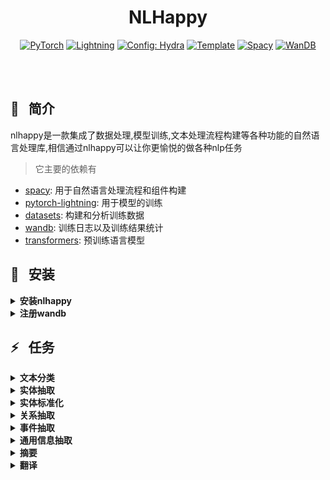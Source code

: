 
<div align='center'>

# NLHappy
<a href="https://pytorch.org/get-started/locally/"><img alt="PyTorch" src="https://img.shields.io/badge/PyTorch-ee4c2c?logo=pytorch&logoColor=white"></a>
<a href="https://pytorchlightning.ai/"><img alt="Lightning" src="https://img.shields.io/badge/-Lightning-792ee5?logo=pytorchlightning&logoColor=white"></a>
<a href="https://hydra.cc/"><img alt="Config: Hydra" src="https://img.shields.io/badge/Config-Hydra-89b8cd"></a>
<a href="https://github.com/ashleve/lightning-hydra-template"><img alt="Template" src="https://img.shields.io/badge/-Lightning--Hydra--Template-017F2F?style=flat&logo=github&labelColor=gray"></a>
<a href="https://spacy.io/"><img alt="Spacy" src="https://img.shields.io/badge/component-%20Spacy-blue"></a>
<a href="https://wandb.ai/"><img alt="WanDB" src="https://img.shields.io/badge/Log-WanDB-brightgreen"></a>
</div>
<br><br>

## 📌&nbsp;&nbsp; 简介

nlhappy是一款集成了数据处理,模型训练,文本处理流程构建等各种功能的自然语言处理库,相信通过nlhappy可以让你更愉悦的做各种nlp任务
> 它主要的依赖有
- [spacy](https://spacy.io/usage): 用于自然语言处理流程和组件构建
- [pytorch-lightning](https://pytorch-lightning.readthedocs.io/en/latest/): 用于模型的训练
- [datasets](https://huggingface.co/docs/datasets/index): 构建和分析训练数据
- [wandb](https://wandb.ai/): 训练日志以及训练结果统计
- [transformers](https://huggingface.co/docs/transformers/index): 预训练语言模型


## 🚀&nbsp;&nbsp; 安装
<details>
<summary><b>安装nlhappy</b></summary>

> 推荐先去[pytorch官网](https://pytorch.org/get-started/locally/)安装pytorch和对应cuda
```bash
# pip 安装
pip install -upgrade pip
pip install -upgrade nlhappy

# 通过poetry打包然后安装
# 首先将文件下载到本地
# 通过pipx 安装poetry
pip install -U pipx
pipx install poetry
pipx ensurepath 
# 需要重新打开命令行
poetry build
# 安装包 在dist文件夹
```
</details>

<details>
<summary><b>注册wandb</b></summary>

> wandb(用于可视化训练日志)
- 注册: https://wandb.ai/
- 获取认证: https://wandb.ai/authorize
- 登陆:
```bash
wandb login
```
模型训练开始后去[官网](https://wandb.ai/)查看训练实况
</details>




## ⚡&nbsp;&nbsp; 任务

<details>
<summary><b>文本分类</b></summary>

> 数据处理
```python
from nlhappy.utils.make_doc import Doc, DocBin
from nlhappy.utils.make_dataset import train_val_split
from nlhappy.utils.convert_doc import convert_docs_to_tc_dataset
import nlhappy
# 构建corpus
# 将数据处理为统一的Doc对象,它存储着所有标签数据
nlp = nlhappy
docs = []
# data为你自己的数据
# doc._.label 为文本的标签,之所以加'_'是因为这是spacy Doc保存用户自己数据的用法
for d in data:
    doc = nlp(d['text'])
    doc._.label = d['label']
    docs.append(doc)
# 保存corpus,方便后边badcase分析
db = DocBin(docs=docs, store_user_data=True)
# 新闻文本-Tag3为保存格式目录,需要更换为自己的形式
db.to_disk('corpus/TNEWS-Tag15/train.spacy')
# 构建数据集,为了训练模型
ds = convert_docs_to_tc_dataset(docs=docs)
# 你可以将数据集转换为dataframe进行各种分析,比如获取文本最大长度
df = ds.to_pandas()
max_length = df['text'].str.len().max()
# 数据集切分
dsd = train_val_split(ds, val_frac=0.2)
# 保存数据集,注意要保存到datasets/目录下
dsd.save_to_disk('datasets/TNEWS')
```
> 训练模型

编写训练脚本,scripts/train.sh
- 单卡
```
nlhappy \
datamodule=text_classification \
datamodule.dataset=TNEWS \
datamodule.plm=roberta-wwm-base \
datamodule.max_length=150 \
datamodule.batch_size=32 \
model=bert_tc \
model.lr=3e-5 \
seed=1234
# 默认为0号显卡,可以下代码可以修改显卡
# trainer.gpus=[1]
```
- 多卡
```
nlhappy \
datamodule=text_classification \
datamodule.dataset=TNEWS \
datamodule.plm=roberta-wwm-base \
datamodule.max_length=150 \
datamodule.batch_size=32 \
model=bert_tc \
model.lr=3e-5 \
trainer=ddp \
trainer.gpus=4 \
seed=123456
```

- 后台训练
```
nohup bash scripts/train.sh >/dev/null 2>&1 &
```
- 现在可以去[wandb官网](https://wandb.ai/)查看训练详情了, 并且会自动产生logs目录里面包含了训练的ckpt,日志等信息.
> 构建自然语言处理流程,并添加组件
```python
import nlhappy

nlp = nlhappy.nlp()
# 默认device cpu, 阈值0.8
config = {'device':'cuda:0', 'threshold':0.9}
tc = nlp.add_pipe('text_classifier', config=config)
# logs文件夹里面训练的模型路径
ckpt = 'logs/experiments/runs/TNEWS/date/checkpoints/epoch_score.ckpt/'
tc.init_model(ckpt)
text = '文本'
doc = nlp(text)
# 查看结果
print(doc.text, doc._.label, doc.cats)
# 保存整个流程
nlp.to_disk('path/nlp')
# 加载
nlp = nlhappy.load('path/nlp')
```
> badcase分析
```python
import nlhappy
from nlhappy.utils.make_doc import get_docs_form_docbin
from nlhappy.utils.analysis_doc import analysis_text_badcase, Example

targs = get_docs_from_docbin('corpus/TNEWS-Tag15/train.spacy')
nlp = nlhappy.load('path/nlp')
preds = []
for d in targs:
    doc = nlp(d['text'])
    preds.append(doc)
eg = [Example(x,y) for x,y in zip(preds, targs)]
badcases, score = analysis_text_badcase(eg, return_prf=True)
print(badcases[0].x, badcases[0].x._.label)
print(badcases[0].y, badcases[0].y._.label)
```
> 部署
- 直接用nlp开发接口部署
- 转为onnx
```python
from nlhappy.models import BertTextClassification
ckpt = 'logs/path/ckpt'
model = BertTextClassification.load_from_ckeckpoint(ckpt)
model.to_onnx('path/tc.onnx')
model.tokenizer.save_pretrained('path/tokenizer')
```
</details>

<details>
<summary><b>实体抽取</b></summary>

nlhappy支持嵌套和非嵌套实体抽取任务
> 数据处理
```python
from nlhappy.utils.convert_doc import convert_spans_to_dataset
from nlhappy.utils.make_doc import get_docs_from_docbin
from nlhappy.utils.make_dataset import train_val_split
import nlhappy
# 制作docs
nlp = nlhappy.nlp()
docs = []
# data为你自己格式的原始数据,按需修改
# 只需设置doc.ents 
# 嵌套型实体设置doc.spans['all']
for d in data:
    doc = nlp(d['text'])
    # 非嵌套实体
    ents = []
    for ent in d['spans']:
        start = ent['start']
        end = ent['end']
        label = ent['label']
        span = doc.char_span(start, end, label)
        ents.append(span)
    doc.set_ents(ents)
    docs.append(doc)
    # 嵌套型实体
    for ent in d['spans']:
        start = ent['start']
        end = ent['end']
        label = ent['label']
        span = doc.char_span(start, end, label)
        doc.spans['all'].append(span)
    docs.append(doc)
# 保存docs,方便后边badcase分析
db = DocBin(docs=docs, store_user_data=True)
# 制作数据集
# 如果文本过长可以设置句子级别数据集
ds = convert_spans_to_dataset(docs, sentence_level=False)
dsd = train_val_split(ds, val_frac=0.2)
# 可以转换为dataframe分析数据
df = dsd.to_pandas()
max_length = df['text'].str.len().max()
# 保存数据集,注意要保存到datasets/目录下
dsd.save_to_disk('datasets/your_dataset_name')
```
> 训练模型
编写训练脚本
- 单卡
```bash
nlhappy \
datamodule=span_classification \
datamodule.dataset=your_dataset_name \
datamodule.max_length=2000 \
datamodule.batch_size=2 \
datamodule.plm=roberta-wwm-base \
model=global_pointer \
model.lr=3e-5 \
seed=22222
```
- 多卡
```
nlhappy \
trainer=ddp \
datamodule=span_classification \
datamodule.dataset=dataset_name \
datamodule.max_length=350 \
datamodule.batch_size=2 \
datamodule.plm=roberta-wwm-base \
model=global_pointer \
model.lr=3e-5 \
seed=22222
```
- 后台训练
```
nohup bash scripts/train.sh >/dev/null 2>&1 &
```
- 现在可以去[wandb官网](https://wandb.ai/)查看训练详情了, 并且会自动产生logs目录里面包含了训练的ckpt,日志等信息.
> 构建自然语言处理流程,并添加组件
```python
import nlhappy

nlp = nlhappy.nlp()
# 默认device cpu, 阈值0.8
config = {'device':'cuda:0', 'threshold':0.9, 'set_ents':True}
tc = nlp.add_pipe('span_classifier', config=config)
# logs文件夹里面训练的模型路径
ckpt = 'logs/experiments/runs/your_best_ckpt_path'
tc.init_model(ckpt)
text = '文本'
doc = nlp(text)
# 查看结果
# doc.ents 为非嵌套实体,如果有嵌套会选最大跨度实体
# doc.spans['all'] 可以包含嵌套实体
print(doc.text, doc.ents, doc.spans['all'])
# 保存整个流程
nlp.to_disk('path/nlp')
# 加载
nlp = nlhappy.load('path/nlp')
```
> badcase分析
```python
import nlhappy
from nlhappy.utils.analysis_doc import analysis_ent_badcase, Example, analysis_span_badcase
from nlhappy.utils.make_doc import get_docs_from_docbin

targs = get_docs_from_docbin('corpus/dataset_name/train.spacy')
nlp = nlhappy.load('path/nlp')
preds = []
for d in targs:
    doc = nlp(d['text'])
    preds.append(doc)
eg = [Example(x,y) for x,y in zip(preds, targs)]
# 非嵌套实体
badcases, score = analysis_ent_badcase(eg, return_prf=True)
print(badcases[0].x, badcases[0].x.ents)
print(badcases[0].y, badcases[0].y.ents)
# 嵌套实体
badcases, score = analysis_span_badcase(eg, return_prf=True)
print(badcases[0].x, badcases[0].x.spans['all'])
print(badcases[0].y, badcases[0].y.spans['all'])
```
> 部署
- 直接用nlp开发接口部署
- 转为onnx
```python
from nlhappy.models import GlobalPointer
ckpt = 'logs/path/ckpt'
model = GlobalPointer.load_from_ckeckpoint(ckpt)
model.to_onnx('path/tc.onnx')
model.tokenizer.save_pretrained('path/tokenizer')
```
</details>

<details>
<summary><b>实体标准化</b></summary>
TODO
</details>

<details>
<summary><b>关系抽取</b></summary>
TODO
</details>

<details>
<summary><b>事件抽取</b></summary>
TODO
</details>

<details>
<summary><b>通用信息抽取</b></summary>
TODO
</details>

<details>
<summary><b>摘要</b></summary>
TODO
</details>

<details>
<summary><b>翻译</b></summary>
TODO
</details>








